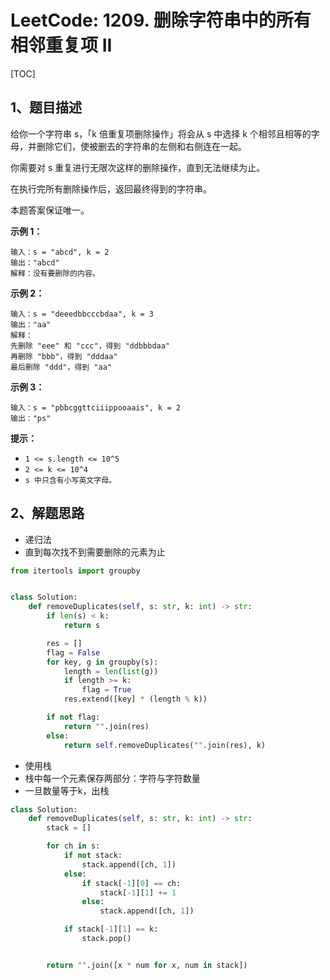 # LeetCode: 1209. 删除字符串中的所有相邻重复项 II

[TOC]

## 1、题目描述

给你一个字符串 s，「k 倍重复项删除操作」将会从 s 中选择 k 个相邻且相等的字母，并删除它们，使被删去的字符串的左侧和右侧连在一起。

你需要对 s 重复进行无限次这样的删除操作，直到无法继续为止。

在执行完所有删除操作后，返回最终得到的字符串。

本题答案保证唯一。

 

**示例 1：**

```
输入：s = "abcd", k = 2
输出："abcd"
解释：没有要删除的内容。
```


**示例 2：**

```
输入：s = "deeedbbcccbdaa", k = 3
输出："aa"
解释： 
先删除 "eee" 和 "ccc"，得到 "ddbbbdaa"
再删除 "bbb"，得到 "dddaa"
最后删除 "ddd"，得到 "aa"
```

**示例 3：**

```
输入：s = "pbbcggttciiippooaais", k = 2
输出："ps"
```

**提示：**

-   `1 <= s.length <= 10^5`
-   `2 <= k <= 10^4`
-   `s 中只含有小写英文字母。`



## 2、解题思路

-   递归法
-   直到每次找不到需要删除的元素为止



```python
from itertools import groupby


class Solution:
    def removeDuplicates(self, s: str, k: int) -> str:
        if len(s) < k:
            return s

        res = []
        flag = False
        for key, g in groupby(s):
            length = len(list(g))
            if length >= k:
                flag = True
            res.extend([key] * (length % k))

        if not flag:
            return "".join(res)
        else:
            return self.removeDuplicates("".join(res), k)
```




-   使用栈
-   栈中每一个元素保存两部分：字符与字符数量
-   一旦数量等于k，出栈



```python
class Solution:
    def removeDuplicates(self, s: str, k: int) -> str:
        stack = []

        for ch in s:
            if not stack:
                stack.append([ch, 1])
            else:
                if stack[-1][0] == ch:
                    stack[-1][1] += 1
                else:
                    stack.append([ch, 1])

            if stack[-1][1] == k:
                stack.pop()


        return "".join([x * num for x, num in stack])
```


